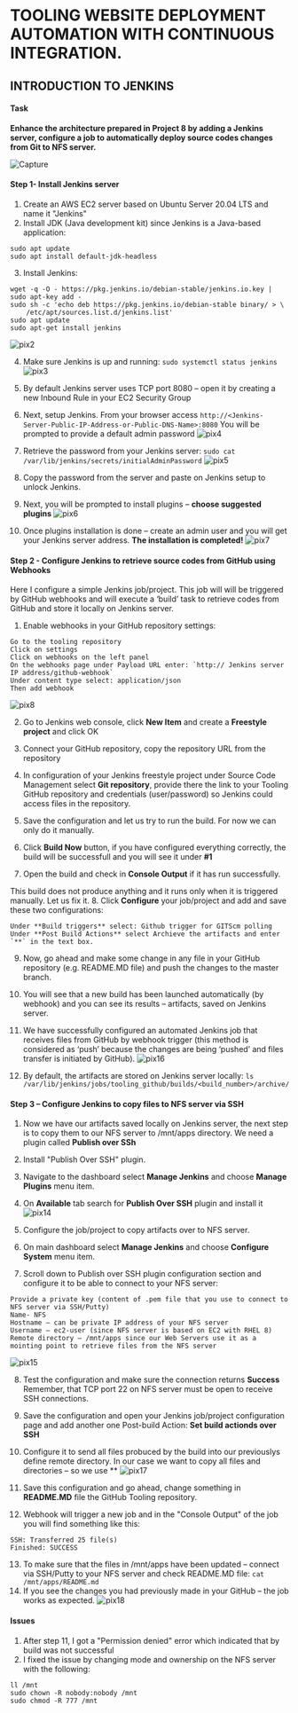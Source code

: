 # TOOLING WEBSITE DEPLOYMENT AUTOMATION WITH CONTINUOUS INTEGRATION. 
## INTRODUCTION TO JENKINS

#### Task
**Enhance the architecture prepared in Project 8 by adding a Jenkins server, configure a job to automatically deploy source codes changes from Git to NFS server.**

![Capture](https://user-images.githubusercontent.com/74002629/184101792-3c29fba2-78dd-4333-8aee-3385c605ecf1.PNG)

#### Step 1- Install Jenkins server
1. Create an AWS EC2 server based on Ubuntu Server 20.04 LTS and name it "Jenkins"
2. Install JDK (Java development kit) since Jenkins is a Java-based application:
```
sudo apt update
sudo apt install default-jdk-headless
```
3. Install Jenkins:
```
wget -q -O - https://pkg.jenkins.io/debian-stable/jenkins.io.key | sudo apt-key add -
sudo sh -c 'echo deb https://pkg.jenkins.io/debian-stable binary/ > \
    /etc/apt/sources.list.d/jenkins.list'
sudo apt update
sudo apt-get install jenkins
```
 ![pix2](https://user-images.githubusercontent.com/74002629/184062376-edb7e30b-8aca-475a-81bb-8db67da7e534.PNG)

4. Make sure Jenkins is up and running: `sudo systemctl status jenkins`
![pix3](https://user-images.githubusercontent.com/74002629/184062386-8be70305-bf29-46c2-b15e-0da44b9a1b1e.PNG)

5. By default Jenkins server uses TCP port 8080 – open it by creating a new Inbound Rule in your EC2 Security Group
6. Next, setup Jenkins. From your browser access `http://<Jenkins-Server-Public-IP-Address-or-Public-DNS-Name>:8080` You will be prompted to provide a default admin password
![pix4](https://user-images.githubusercontent.com/74002629/184062392-e1d57e72-b7eb-460f-8b7f-077555a88fae.PNG)

7. Retrieve the password from your Jenkins server: `sudo cat /var/lib/jenkins/secrets/initialAdminPassword`
![pix5](https://user-images.githubusercontent.com/74002629/184062404-4aff3525-1fde-42fa-9bfa-07aad33ef129.PNG)

8. Copy the password from the server and paste on Jenkins setup to unlock Jenkins.
9. Next, you will be prompted to install plugins – **choose suggested plugins**
![pix6](https://user-images.githubusercontent.com/74002629/184062413-3c306670-0e55-4319-a5af-ff7757b0ff0e.PNG)

10. Once plugins installation is done – create an admin user and you will get your Jenkins server address. **The installation is completed!**
![pix7](https://user-images.githubusercontent.com/74002629/184062420-54d31942-052e-40f0-bcff-2d6820640868.PNG)


#### Step 2 - Configure Jenkins to retrieve source codes from GitHub using Webhooks
Here I configure a simple Jenkins job/project. This job will will be triggered by GitHub webhooks and will execute a ‘build’ task to retrieve codes from GitHub and store it locally on Jenkins server.

1. Enable webhooks in your GitHub repository settings: 
```
Go to the tooling repository
Click on settings
Click on webhooks on the left panel
On the webhooks page under Payload URL enter: `http:// Jenkins server IP address/github-webhook`
Under content type select: application/json
Then add webhook
```
![pix8](https://user-images.githubusercontent.com/74002629/184062424-940204e5-ddb6-4d37-b667-659509933cbe.PNG)

2. Go to Jenkins web console, click **New Item** and create a **Freestyle project** and click OK
3. Connect your GitHub repository, copy the repository URL from the repository
4. In configuration of your Jenkins freestyle project under Source Code Management select **Git repository**, provide there the link to your Tooling GitHub repository and credentials (user/password) so Jenkins could access files in the repository.

5. Save the configuration and let us try to run the build. For now we can only do it manually.
6. Click **Build Now** button, if you have configured everything correctly, the build will be successfull and you will see it under **#1**
7. Open the build and check in **Console Output** if it has run successfully.

This build does not produce anything and it runs only when it is triggered manually. Let us fix it.
8. Click **Configure** your job/project and add and save these two configurations:
``` 
Under **Build triggers** select: Github trigger for GITScm polling
Under **Post Build Actions** select Archieve the artifacts and enter `**` in the text box.
```
9. Now, go ahead and make some change in any file in your GitHub repository (e.g. README.MD file) and push the changes to the master branch.
10. You will see that a new build has been launched automatically (by webhook) and you can see its results – artifacts, saved on Jenkins server.
11. We have successfully configured an automated Jenkins job that receives files from GitHub by webhook trigger (this method is considered as ‘push’ because the changes are being ‘pushed’ and files transfer is initiated by GitHub).
![pix16](https://user-images.githubusercontent.com/74002629/184093459-3d873ef8-6068-45d6-b56d-8d77669b5cf5.PNG)

12. By default, the artifacts are stored on Jenkins server locally: `ls /var/lib/jenkins/jobs/tooling_github/builds/<build_number>/archive/`

#### Step 3 – Configure Jenkins to copy files to NFS server via SSH
1. Now we have our artifacts saved locally on Jenkins server, the next step is to copy them to our NFS server to /mnt/apps directory. We need a plugin called
**Publish over SSh**
2. Install "Publish Over SSH" plugin.
3. Navigate to the dashboard select **Manage Jenkins** and choose **Manage Plugins** menu item.
4. On **Available** tab search for **Publish Over SSH** plugin and install it
![pix14](https://user-images.githubusercontent.com/74002629/184093437-ab971150-bb70-4393-a201-dc17617dd776.PNG)

5. Configure the job/project to copy artifacts over to NFS server.
6. On main dashboard select **Manage Jenkins** and choose **Configure System** menu item.
7. Scroll down to Publish over SSH plugin configuration section and configure it to be able to connect to your NFS server:
```
Provide a private key (content of .pem file that you use to connect to NFS server via SSH/Putty)
Name- NFS
Hostname – can be private IP address of your NFS server
Username – ec2-user (since NFS server is based on EC2 with RHEL 8)
Remote directory – /mnt/apps since our Web Servers use it as a mointing point to retrieve files from the NFS server
```
![pix15](https://user-images.githubusercontent.com/74002629/184093450-be61c4f9-8214-4499-8db2-6dabafd1b954.PNG)

8. Test the configuration and make sure the connection returns **Success** Remember, that TCP port 22 on NFS server must be open to receive SSH connections.
9. Save the configuration and open your Jenkins job/project configuration page and add another one Post-build Action: **Set build actionds over SSH**
10. Configure it to send all files probuced by the build into our previouslys define remote directory. In our case we want to copy all files and directories – so we use **
![pix17](https://user-images.githubusercontent.com/74002629/184093471-5c12b087-5427-4c2a-b205-b7fb17f78de6.PNG)

11. Save this configuration and go ahead, change something in **README.MD** file the GitHub Tooling repository.
12. Webhook will trigger a new job and in the "Console Output" of the job you will find something like this:
```
SSH: Transferred 25 file(s)
Finished: SUCCESS
```

13. To make sure that the files in /mnt/apps have been updated – connect via SSH/Putty to your NFS server and check README.MD file: `cat /mnt/apps/README.md`
14. If you see the changes you had previously made in your GitHub – the job works as expected.
![pix18](https://user-images.githubusercontent.com/74002629/184095205-e37fa908-b2bf-4286-b553-afa26113175d.PNG)


#### Issues
1. After step 11, I got a "Permission denied" error which indicated that by build was not successful
2. I fixed the issue by changing mode and ownership on the NFS server with the following:
```
ll /mnt
sudo chown -R nobody:nobody /mnt
sudo chmod -R 777 /mnt
```



